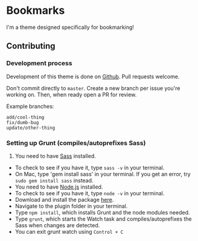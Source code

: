 # Bookmarks

I'm a theme designed specifically for bookmarking!

## Contributing

### Development process

Development of this theme is done on [Github](https://github.com/MichaelArestad/Bookmarks). Pull requests welcome.

Don't commit directly to `master`. Create a new branch per issue you're working on. Then, when ready open a PR for review.

Example branches:
```
add/cool-thing
fix/dumb-bug
update/other-thing
```

### Setting up Grunt (compiles/autoprefixes Sass)
1. You need to have [Sass](http://sass-lang.com/install) installed.
* To check to see if you have it, type `sass -v` in your terminal.
* On Mac, type 'gem install sass' in your terminal. If you get an error, try `sudo gem install sass` instead.
* You need to have [Node.js](http://nodejs.org/) installed.
* To check to see if you have it, type `node -v` in your terminal.
* Download and install the package [here](http://nodejs.org/).
* Navigate to the plugin folder in your terminal.
* Type `npm install`, which installs Grunt and the node modules needed.
* Type `grunt`, which starts the Watch task and compiles/autoprefixes the Sass when changes are detected.
* You can exit grunt watch using `Control + C`
